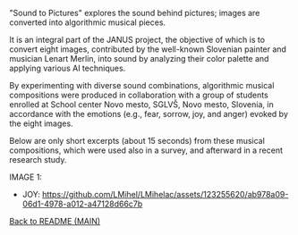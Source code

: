 "Sound to Pictures" explores the sound behind pictures; images are converted into algorithmic musical pieces.

It is an integral part of the JANUS project, the objective of which is to convert eight images, contributed by the well-known Slovenian painter and musician Lenart Merlin, into sound by analyzing their color palette and applying various AI techniques.

By experimenting with diverse sound combinations, algorithmic musical compositions were produced in collaboration with a group of students enrolled at School center Novo mesto, SGLVŠ, Novo mesto, Slovenia, in accordance with the emotions (e.g., fear, sorrow, joy, and anger) evoked by the eight images.

Below are only short excerpts (about 15 seconds) from these musical compositions, which were used also in a survey, and afterward in a recent research study.

IMAGE 1:

- JOY: https://github.com/LMihel/LMihelac/assets/123255620/ab978a09-06d1-4978-a012-a47128d66c7b






[Back to README (MAIN)](https://github.com/LMihel/LMihelac)
